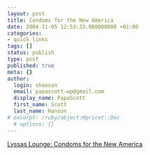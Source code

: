 ```yaml
---
layout: post
title: Condoms for the New America
date: 2004-11-05 12:53:33.000000000 +01:00
categories:
- quick links
tags: []
status: publish
type: post
published: true
meta: {}
author:
  login: shanson
  email: papascott-wp@gmail.com
  display_name: PapaScott
  first_name: Scott
  last_name: Hanson
# excerpt: !ruby/object:Hpricot::Doc
  # options: {}
---
```

<p><a title="Lyssas Lounge - Archiv: Four more years" href="http://www.lyssas-lounge.de/peepshow/archiv/000177.html">Lyssas Lounge: Condoms for the New America</a></p>
